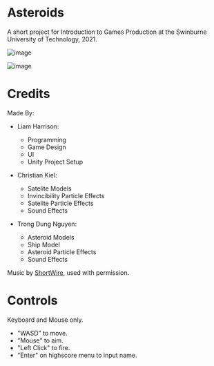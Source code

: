 # Asteroids
A short project for Introduction to Games Production at the Swinburne University of Technology, 2021.

![image](https://user-images.githubusercontent.com/40436415/182778688-3fc9b5f6-5061-43f3-8690-22fb18167b76.png)

![image](https://user-images.githubusercontent.com/40436415/182778753-fb2ccec9-603e-4aa6-a857-1bede4860d11.png)

# Credits
Made By:
- Liam Harrison:
    - Programming
    - Game Design
    - UI
    - Unity Project Setup

- Christian Kiel:
    - Satelite Models
    - Invincibility Particle Effects
    - Satelite Particle Effects
    - Sound Effects

- Trong Dung Nguyen:
    - Asteroid Models
    - Ship Model
    - Asteroid Particle Effects
    - Sound Effects

Music by [ShortWire](https://linktr.ee/shortwiremusic), used with permission.

# Controls
Keyboard and Mouse only.
- "WASD" to move.
- "Mouse" to aim.
- "Left Click" to fire.
- "Enter" on highscore menu to input name.

